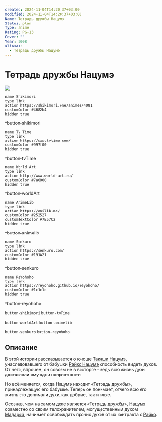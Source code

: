 ```yaml
---
created: 2024-11-04T14:20:37+03:00
modified: 2024-11-04T14:20:37+03:00
Name: Тетрадь дружбы Нацумэ
Status: plan
Type: anime
Rating: PG-13
Cover: ""
Year: 2008
aliases:
  - Тетрадь дружбы Нацумэ
---
```


# Тетрадь дружбы Нацумэ

![](https://nyaa.shikimori.one/uploads/poster/animes/4081/0da5cf5b804bfda6caec666a3395c91e.jpeg)

```button
name Shikimori
type link
action https://shikimori.one/animes/4081
customColor #4682b4
hidden true
```
^button-shikimori

```button
name TV Time
type link
action https://www.tvtime.com/
customColor #997f00
hidden true
```
^button-tvTime

```button
name World Art
type link
action http://www.world-art.ru/
customColor #7a0000
hidden true
```
^button-worldArt

```button
name AnimeLib
type link
action https://anilib.me/
customColor #252527
customTextColor #7E57C2
hidden true
```
^button-animelib

```button
name Senkuro
type link
action https://senkuro.com/
customColor #191A21
hidden true
```
^button-senkuro

```button
name ReYohoho
type link
action https://reyohoho.github.io/reyohoho/
customColor #1c1c1c
hidden true
```
^button-reyohoho

`button-shikimori` `button-tvTime`

`button-worldArt` `button-animelib`

`button-senkuro` `button-reyohoho`

## Описание

В этой истории рассказывается о юноше [Такаши Нацумэ](https://shikimori.one/characters/13783-takashi-natsume), унаследовавшего от бабушки [Рэйко Нацумэ](https://shikimori.one/characters/13886-reiko-natsume) способность видеть духов. От чего, впрочем, он совсем не в восторге - ведь всю жизнь духи доставляли ему одни неприятности.

Но всё меняется, когда Нацумэ находит «Тетрадь дружбы», принадлежащую его бабушке. Теперь он понимает, отчего всю его жизнь его донимали духи, как добрые, так и злые.

Осознав, чем на самом деле является «Тетрадь дружбы», [Нацумэ](https://shikimori.one/characters/13783-takashi-natsume) совместно со своим телохранителем, могущественным духом [Мадарой](https://shikimori.one/characters/13784-madara), начинает освобождать прочих духов от их контракта с [Рэйко](https://shikimori.one/characters/13886-reiko-natsume).
